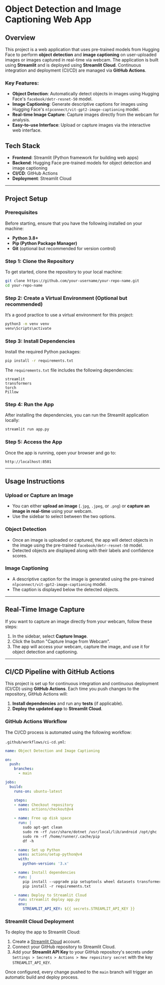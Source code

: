 
# Object Detection and Image Captioning Web App

## Overview

This project is a web application that uses pre-trained models from Hugging Face to perform **object detection** and **image captioning** on user-uploaded images or images captured in real-time via webcam. The application is built using **Streamlit** and is deployed using **Streamlit Cloud**. Continuous integration and deployment (CI/CD) are managed via **GitHub Actions**.

### Key Features:
- **Object Detection**: Automatically detect objects in images using Hugging Face's `facebook/detr-resnet-50` model.
- **Image Captioning**: Generate descriptive captions for images using Hugging Face's `nlpconnect/vit-gpt2-image-captioning` model.
- **Real-time Image Capture**: Capture images directly from the webcam for analysis.
- **Easy-to-use Interface**: Upload or capture images via the interactive web interface.

## Tech Stack
- **Frontend**: Streamlit (Python framework for building web apps)
- **Backend**: Hugging Face pre-trained models for object detection and image captioning
- **CI/CD**: GitHub Actions
- **Deployment**: Streamlit Cloud

---

## Project Setup

### Prerequisites
Before starting, ensure that you have the following installed on your machine:
- **Python 3.8+**
- **Pip (Python Package Manager)**
- **Git** (optional but recommended for version control)

### Step 1: Clone the Repository
To get started, clone the repository to your local machine:
```bash
git clone https://github.com/your-username/your-repo-name.git
cd your-repo-name
```

### Step 2: Create a Virtual Environment (Optional but recommended)
It’s a good practice to use a virtual environment for this project:
```bash
python3 -m venv venv
venv\Scripts\activate
```

### Step 3: Install Dependencies
Install the required Python packages:
```bash
pip install -r requirements.txt
```

The `requirements.txt` file includes the following dependencies:
```text
streamlit
transformers
torch
Pillow
```

### Step 4: Run the App
After installing the dependencies, you can run the Streamlit application locally:
```bash
streamlit run app.py
```

### Step 5: Access the App
Once the app is running, open your browser and go to:
```
http://localhost:8501
```

---

## Usage Instructions

### Upload or Capture an Image
- You can either **upload an image** (`.jpg`, `.jpeg`, or `.png`) or **capture an image in real-time** using your webcam.
- Use the sidebar to select between the two options.

### Object Detection
- Once an image is uploaded or captured, the app will detect objects in the image using the pre-trained `facebook/detr-resnet-50` model.
- Detected objects are displayed along with their labels and confidence scores.

### Image Captioning
- A descriptive caption for the image is generated using the pre-trained `nlpconnect/vit-gpt2-image-captioning` model.
- The caption is displayed below the detected objects.

---

## Real-Time Image Capture
If you want to capture an image directly from your webcam, follow these steps:
1. In the sidebar, select **Capture Image**.
2. Click the button "Capture Image from Webcam".
3. The app will access your webcam, capture the image, and use it for object detection and captioning.

---

## CI/CD Pipeline with GitHub Actions

This project is set up for continuous integration and continuous deployment (CI/CD) using **GitHub Actions**. Each time you push changes to the repository, GitHub Actions will:
1. **Install dependencies** and run any **tests** (if applicable).
2. **Deploy the updated app** to **Streamlit Cloud**.

### GitHub Actions Workflow
The CI/CD process is automated using the following workflow:

`.github/workflows/ci-cd.yml`:
```yaml
name: Object Detection and Image Captioning

on:
  push:
    branches:
      - main

jobs:
  build:
    runs-on: ubuntu-latest

    steps:
    - name: Checkout repository
      uses: actions/checkout@v4

    - name: Free up disk space
      run: |
        sudo apt-get clean
        sudo rm -rf /usr/share/dotnet /usr/local/lib/android /opt/ghc
        sudo rm -rf /home/runner/.cache/pip
        df -h

    - name: Set up Python
      uses: actions/setup-python@v4
      with:
        python-version: '3.x'

    - name: Install dependencies
      run: |
        pip install --upgrade pip setuptools wheel datasets transformers
        pip install -r requirements.txt

    - name: Deploy to Streamlit Cloud
      run: streamlit deploy app.py
      env:
        STREAMLIT_API_KEY: ${{ secrets.STREAMLIT_API_KEY }}
```

### Streamlit Cloud Deployment
To deploy the app to Streamlit Cloud:
1. Create a [Streamlit Cloud](https://streamlit.io/cloud) account.
2. Connect your GitHub repository to Streamlit Cloud.
3. Add your **Streamlit API Key** to your GitHub repository's secrets under `Settings > Secrets > Actions > New repository secret` with the key `STREAMLIT_API_KEY`.

Once configured, every change pushed to the `main` branch will trigger an automatic build and deploy process.
